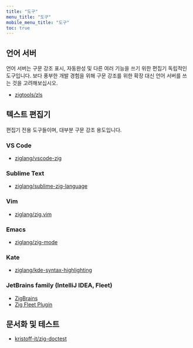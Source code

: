 ```yaml
---
title: "도구"
menu_title: "도구"
mobile_menu_title: "도구"
toc: true
---
```


## 언어 서버
언어 서버는 구문 강조 표시, 자동완성 및 다른 여러 기능을 쓰기 위한 편집기 독립적인 도구입니다. 보다 풍부한 개발 경험을 위해 구문 강조를 위한 확장 대신 언어 서버를 쓰는 것을 고려해보십시오.

- [zigtools/zls](https://github.com/zigtools/zls)

## 텍스트 편집기
편집기 전용 도구들이며, 대부분 구문 강조 용도입니다.

### VS Code
- [ziglang/vscode-zig](https://github.com/ziglang/vscode-zig)

### Sublime Text
- [ziglang/sublime-zig-language](https://github.com/ziglang/sublime-zig-language)

### Vim
- [ziglang/zig.vim](https://github.com/ziglang/zig.vim)

### Emacs
- [ziglang/zig-mode](https://github.com/ziglang/zig-mode)

### Kate
- [ziglang/kde-syntax-highlighting](https://github.com/ziglang/kde-syntax-highlighting)

### JetBrains family (IntelliJ IDEA, Fleet)
- [ZigBrains](https://plugins.jetbrains.com/plugin/22456-zigbrains)
- [Zig Fleet Plugin](https://plugins.jetbrains.com/plugin/26070-zig)

## 문서화 및 테스트
- [kristoff-it/zig-doctest](https://github.com/kristoff-it/zig-doctest)

